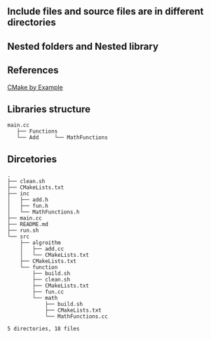 ## Include files and source files are in different directories
## Nested folders and Nested library

## References
[CMake by Example](https://mirkokiefer.com/cmake-by-example-f95eb47d45b1)

## Libraries structure
```
main.cc
   ├── Functions 
   └── Add     └── MathFunctions
```

## Dircetories

```
.
├── clean.sh
├── CMakeLists.txt
├── inc
│   ├── add.h
│   ├── fun.h
│   └── MathFunctions.h
├── main.cc
├── README.md
├── run.sh
└── src
    ├── algroithm
    │   ├── add.cc
    │   └── CMakeLists.txt
    ├── CMakeLists.txt
    └── function
        ├── build.sh
        ├── clean.sh
        ├── CMakeLists.txt
        ├── fun.cc
        └── math
            ├── build.sh
            ├── CMakeLists.txt
            └── MathFunctions.cc

5 directories, 18 files
```